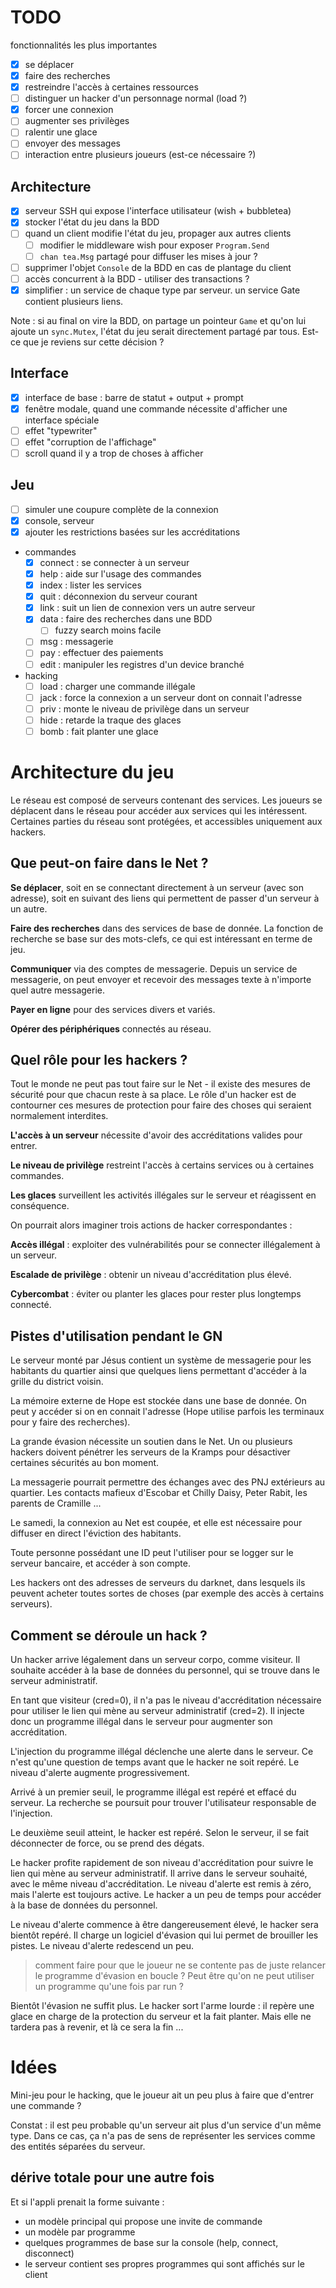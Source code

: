 # TODO

fonctionnalités les plus importantes

- [x] se déplacer
- [x] faire des recherches
- [x] restreindre l'accès à certaines ressources
- [ ] distinguer un hacker d'un personnage normal (load ?)
- [x] forcer une connexion
- [ ] augmenter ses privilèges
- [ ] ralentir une glace
- [ ] envoyer des messages
- [ ] interaction entre plusieurs joueurs (est-ce nécessaire ?)

## Architecture

- [x] serveur SSH qui expose l'interface utilisateur (wish + bubbletea)
- [x] stocker l'état du jeu dans la BDD
- [ ] quand un client modifie l'état du jeu, propager aux autres clients
	- [ ] modifier le middleware wish pour exposer `Program.Send`
	- [ ] `chan tea.Msg` partagé pour diffuser les mises à jour ?
- [ ] supprimer l'objet `Console` de la BDD en cas de plantage du client
- [ ] accès concurrent à la BDD - utiliser des transactions ?
- [x] simplifier : un service de chaque type par serveur. un service Gate
  contient plusieurs liens.

Note : si au final on vire la BDD, on partage un pointeur `Game` et qu'on
lui ajoute un `sync.Mutex`, l'état du jeu serait directement partagé
par tous. Est-ce que je reviens sur cette décision ?

## Interface

- [x] interface de base : barre de statut + output + prompt
- [x] fenêtre modale, quand une commande nécessite d'afficher une interface spéciale
- [ ] effet "typewriter"
- [ ] effet "corruption de l'affichage"
- [ ] scroll quand il y a trop de choses à afficher

## Jeu

- [ ] simuler une coupure complète de la connexion
- [x] console, serveur
- [x] ajouter les restrictions basées sur les accréditations
- commandes
	- [x] connect : se connecter à un serveur
	- [x] help : aide sur l'usage des commandes
	- [x] index : lister les services
	- [x] quit : déconnexion du serveur courant
	- [x] link : suit un lien de connexion vers un autre serveur
	- [x] data : faire des recherches dans une BDD
		- [ ] fuzzy search moins facile
	- [ ] msg : messagerie
	- [ ] pay : effectuer des paiements
	- [ ] edit : manipuler les registres d'un device branché
- hacking
	- [ ] load : charger une commande illégale
	- [ ] jack : force la connexion a un serveur dont on connait l'adresse
	- [ ] priv : monte le niveau de privilège dans un serveur
	- [ ] hide : retarde la traque des glaces
	- [ ] bomb : fait planter une glace

# Architecture du jeu

Le réseau est composé de serveurs contenant des services. Les
joueurs se déplacent dans le réseau pour accéder aux services qui
les intéressent. Certaines parties du réseau sont protégées, et
accessibles uniquement aux hackers.

## Que peut-on faire dans le Net ?

**Se déplacer**, soit en se connectant directement à un serveur (avec
son adresse), soit en suivant des liens qui permettent de passer d'un
serveur à un autre.

**Faire des recherches** dans des services de base de donnée. La fonction
de recherche se base sur des mots-clefs, ce qui est intéressant en
terme de jeu.

**Communiquer** via des comptes de messagerie. Depuis un service de
messagerie, on peut envoyer et recevoir des messages texte à n'importe
quel autre messagerie.

**Payer en ligne** pour des services divers et variés.

**Opérer des périphériques** connectés au réseau.

## Quel rôle pour les hackers ?

Tout le monde ne peut pas tout faire sur le Net - il existe des mesures
de sécurité pour que chacun reste à sa place. Le rôle d'un hacker
est de contourner ces mesures de protection pour faire des choses qui
seraient normalement interdites.

**L'accès à un serveur** nécessite d'avoir des accréditations valides
pour entrer.

**Le niveau de privilège** restreint l'accès à certains services ou
à certaines commandes.

**Les glaces** surveillent les activités illégales sur le serveur et
réagissent en conséquence.

On pourrait alors imaginer trois actions de hacker correspondantes :

**Accès illégal** : exploiter des vulnérabilités pour se connecter
illégalement à un serveur.

**Escalade de privilège** : obtenir un niveau d'accréditation plus
élevé.

**Cybercombat** : éviter ou planter les glaces pour rester plus longtemps
connecté.

## Pistes d'utilisation pendant le GN

Le serveur monté par Jésus contient un système de messagerie pour les
habitants du quartier ainsi que quelques liens permettant d'accéder à
la grille du district voisin.

La mémoire externe de Hope est stockée dans une base de donnée. On
peut y accéder si on en connait l'adresse (Hope utilise parfois les
terminaux pour y faire des recherches).

La grande évasion nécessite un soutien dans le Net. Un ou plusieurs
hackers doivent pénétrer les serveurs de la Kramps pour désactiver
certaines sécurités au bon moment.

La messagerie pourrait permettre des échanges avec des PNJ extérieurs
au quartier. Les contacts mafieux d'Escobar et Chilly Daisy, Peter Rabit,
les parents de Cramille ...

Le samedi, la connexion au Net est coupée, et elle est nécessaire pour
diffuser en direct l'éviction des habitants.

Toute personne possédant une ID peut l'utiliser pour se logger sur le
serveur bancaire, et accéder à son compte.

Les hackers ont des adresses de serveurs du darknet, dans lesquels
ils peuvent acheter toutes sortes de choses (par exemple des accès à
certains serveurs).

## Comment se déroule un hack ?

Un hacker arrive légalement dans un serveur corpo, comme visiteur. Il
souhaite accéder à la base de données du personnel, qui se trouve
dans le serveur administratif.

En tant que visiteur (cred=0), il n'a pas le niveau d'accréditation
nécessaire pour utiliser le lien qui mène au serveur administratif
(cred=2). Il injecte donc un programme illégal dans le serveur pour
augmenter son accréditation.

L'injection du programme illégal déclenche une alerte dans le
serveur. Ce n'est qu'une question de temps avant que le hacker ne soit
repéré. Le niveau d'alerte augmente progressivement.

Arrivé à un premier seuil, le programme illégal est repéré et
effacé du serveur. La recherche se poursuit pour trouver l'utilisateur
responsable de l'injection.

Le deuxième seuil atteint, le hacker est repéré. Selon le serveur,
il se fait déconnecter de force, ou se prend des dégats.

Le hacker profite rapidement de son niveau d'accréditation pour suivre
le lien qui mène au serveur administratif. Il arrive dans le serveur
souhaité, avec le même niveau d'accréditation. Le niveau d'alerte
est remis à zéro, mais l'alerte est toujours active. Le hacker a un
peu de temps pour accéder à la base de données du personnel.

Le niveau d'alerte commence à être dangereusement élevé, le hacker
sera bientôt repéré. Il charge un logiciel d'évasion qui lui permet
de brouiller les pistes. Le niveau d'alerte redescend un peu.

> comment faire pour que le joueur ne se contente pas de juste relancer
le programme d'évasion en boucle ? Peut être qu'on ne peut utiliser
un programme qu'une fois par run ?

Bientôt l'évasion ne suffit plus. Le hacker sort l'arme lourde :
il repère une glace en charge de la protection du serveur et la fait
planter. Mais elle ne tardera pas à revenir, et là ce sera la fin ...

# Idées

Mini-jeu pour le hacking, que le joueur ait un peu plus à faire que
d'entrer une commande ?

Constat : il est peu probable qu'un serveur ait plus d'un service d'un
même type. Dans ce cas, ça n'a pas de sens de représenter les services
comme des entités séparées du serveur.

## dérive totale pour une autre fois

Et si l'appli prenait la forme suivante :

- un modèle principal qui propose une invite de commande
- un modèle par programme
- quelques programmes de base sur la console (help, connect, disconnect)
- le serveur contient ses propres programmes qui sont affichés sur le client

